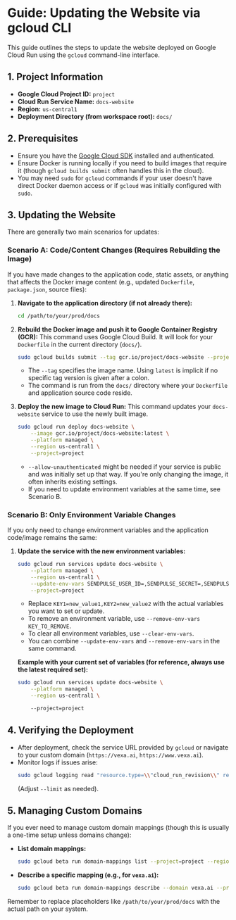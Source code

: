 # Guide: Updating the Website via gcloud CLI

This guide outlines the steps to update the website deployed on Google Cloud Run using the `gcloud` command-line interface.

## 1. Project Information

*   **Google Cloud Project ID:** `project`
*   **Cloud Run Service Name:** `docs-website`
*   **Region:** `us-central1`
*   **Deployment Directory (from workspace root):** `docs/`

## 2. Prerequisites

*   Ensure you have the [Google Cloud SDK](https://cloud.google.com/sdk/docs/install) installed and authenticated.
*   Ensure Docker is running locally if you need to build images that require it (though `gcloud builds submit` often handles this in the cloud).
*   You may need `sudo` for `gcloud` commands if your user doesn't have direct Docker daemon access or if `gcloud` was initially configured with `sudo`.

## 3. Updating the Website

There are generally two main scenarios for updates:

### Scenario A: Code/Content Changes (Requires Rebuilding the Image)

If you have made changes to the application code, static assets, or anything that affects the Docker image content (e.g., updated `Dockerfile`, `package.json`, source files):

1.  **Navigate to the application directory (if not already there):**
    ```bash
    cd /path/to/your/prod/docs
    ```

2.  **Rebuild the Docker image and push it to Google Container Registry (GCR):**
    This command uses Google Cloud Build. It will look for your `Dockerfile` in the current directory (`docs/`).
    ```bash
    sudo gcloud builds submit --tag gcr.io/project/docs-website --project=project
    ```
    *   The `--tag` specifies the image name. Using `latest` is implicit if no specific tag version is given after a colon.
    *   The command is run from the `docs/` directory where your `Dockerfile` and application source code reside.

3.  **Deploy the new image to Cloud Run:**
    This command updates your `docs-website` service to use the newly built image.
    ```bash
    sudo gcloud run deploy docs-website \
        --image gcr.io/project/docs-website:latest \
        --platform managed \
        --region us-central1 \
        --project=project
    ```
    *   `--allow-unauthenticated` might be needed if your service is public and was initially set up that way. If you\'re only changing the image, it often inherits existing settings.
    *   If you need to update environment variables at the same time, see Scenario B.

### Scenario B: Only Environment Variable Changes

If you only need to change environment variables and the application code/image remains the same:

1.  **Update the service with the new environment variables:**
    ```bash
    sudo gcloud run services update docs-website \
        --platform managed \
        --region us-central1 \
        --update-env-vars SENDPULSE_USER_ID=,SENDPULSE_SECRET=,SENDPULSE_MAILING_LIST_ID=,NEXT_PUBLIC_APP_URL=https://vexa.ai,ADMIN_API_URL=https://gateway.dev.vexa.ai,NEXTAUTH_SECRET==,NEXTAUTH_URL=https://vexa.ai,ADMIN_API_TOKEN=\'&\',NEXT_PUBLIC_GA_MEASUREMENT_ID=,NEXT_PUBLIC_UMAMI_WEBSITE_ID= \
        --project=project
    ```
    *   Replace `KEY1=new_value1,KEY2=new_value2` with the actual variables you want to set or update.
    *   To remove an environment variable, use `--remove-env-vars KEY_TO_REMOVE`.
    *   To clear all environment variables, use `--clear-env-vars`.
    *   You can combine `--update-env-vars` and `--remove-env-vars` in the same command.

    **Example with your current set of variables (for reference, always use the latest required set):**
    ```bash
    sudo gcloud run services update docs-website \
        --platform managed \
        --region us-central1 \

        --project=project
    ```

## 4. Verifying the Deployment

*   After deployment, check the service URL provided by `gcloud` or navigate to your custom domain (`https://vexa.ai`, `https://www.vexa.ai`).
*   Monitor logs if issues arise:
    ```bash
    sudo gcloud logging read "resource.type=\\"cloud_run_revision\\" resource.labels.service_name=\\"docs-website\\" resource.labels.location=\\"us-central1\\"" --project=project --limit 50 --format json | cat
    ```
    (Adjust `--limit` as needed).

## 5. Managing Custom Domains

If you ever need to manage custom domain mappings (though this is usually a one-time setup unless domains change):

*   **List domain mappings:**
    ```bash
    sudo gcloud beta run domain-mappings list --project=project --region us-central1
    ```
*   **Describe a specific mapping (e.g., for `vexa.ai`):**
    ```bash
    sudo gcloud beta run domain-mappings describe --domain vexa.ai --project=project --region us-central1
    ```

Remember to replace placeholders like `/path/to/your/prod/docs` with the actual path on your system. 